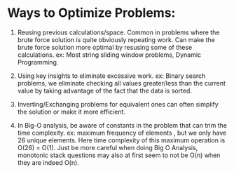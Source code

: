 
<!-- TODO: ALWAYS begin all problems by thinking of the problem generally. Do not think of any appraoches like sliding window, backtracking, dfs, etc. Start from a high level. Play around with the problem, think of the brute force solution. Always break down problems into thier essential components. Then after this, start optimizing.  -->


# Ways to Optimize Problems:

1) Reusing previous calculations/space. Common in problems where the brute force solution is quite obviously repeating work. Can make the brute force solution more optimal by resusing some of these calculations. ex: Most string sliding window problems, Dynamic Programming.

2) Using key insights to eliminate excessive work. ex: Binary search problems, we eliminate checking all values greater/less than the current value by taking advantage of the fact that the data is sorted.

3) Inverting/Exchanging problems for equivalent ones can often simplify the solution or make it more efficient.

4) In Big-O analysis, be aware of constants in the problem that can trim the time complexity. ex: maximum frequency of elements
, but we only have 26 unique elements. Here time complexity of this maximum operation is O(26) = O(1). Just be more careful when doing Big O Analysis, monotonic stack questions may also at first seem to not be O(n) when they are indeed O(n).
